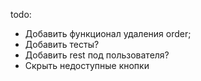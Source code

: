 todo:

- Добавить функционал удаления order;
- Добавить тесты?
- Добавить rest под пользователя?
- Скрыть недоступные кнопки